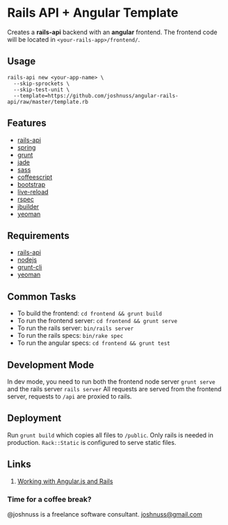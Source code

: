 # Rails API + Angular Template

Creates a **rails-api** backend with an **angular** frontend. The frontend code will be located in `<your-rails-app>/frontend/`.

## Usage

```
rails-api new <your-app-name> \
  --skip-sprockets \
  --skip-test-unit \
  --template=https://github.com/joshnuss/angular-rails-api/raw/master/template.rb
```

## Features

- [rails-api](https://github.com/rails-api/rails-api)
- [spring](https://github.com/rails/spring)
- [grunt](http://gruntjs.com/)
- [jade](http://jade-lang.com/)
- [sass](http://sass-lang.com/)
- [coffeescript](http://coffeescript.org/)
- [bootstrap](http://getbootstrap.com/)
- [live-reload](http://livereload.com/)
- [rspec](https://relishapp.com/rspec)
- [jbuilder](https://github.com/rails/jbuilder)
- [yeoman](http://yeoman.io/)

## Requirements

- [rails-api](https://github.com/rails-api/rails-api)
- [nodejs](http://nodejs.org/)
- [grunt-cli](http://gruntjs.com/)
- [yeoman](http://yeoman.io/)

## Common Tasks

- To build the frontend: `cd frontend && grunt build`
- To run the frontend server: `cd frontend && grunt serve`
- To run the rails server: `bin/rails server`
- To run the rails specs: `bin/rake spec`
- To run the angular specs: `cd frontend && grunt test`

## Development Mode

In dev mode, you need to run both the frontend node server `grunt serve` and the rails server `rails server`
All requests are served from the frontend server, requests to `/api` are proxied to rails.

## Deployment

Run `grunt build` which copies all files to `/public`. Only rails is needed in production. `Rack::Static` is configured to serve static files.

## Links

1. [Working with Angular.js and Rails](http://rockyj.in/2013/10/24/angular_rails.html)

### Time for a coffee break?

@joshnuss is a freelance software consultant. joshnuss@gmail.com
